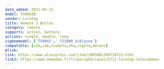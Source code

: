 ```yaml
---
date_added: 2021-04-15
model: SS600ZB
vendor: LoraTap
title: Remote 3 Button
category: remote
supports: action, battery
actions: single, double, long
zigbeemodel: ['TS0043','_TZ3000_bi6lpsew']
compatible: [z2m,iob,tasmota,zha,zigate,deconz]
mlink: 
link: https://www.aliexpress.com/item/1005001298730723.html
link2: https://www.domadoo.fr/fr/peripheriques/5712-loratap-telecommande-zigbee-3-boutons.html
---
```

